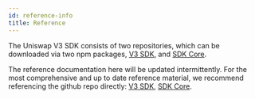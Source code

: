```yaml
---
id: reference-info
title: Reference
---
```


The Uniswap V3 SDK consists of two repositories, which can be downloaded via two npm packages, [V3 SDK](https://www.npmjs.com/package/@uniswap/v3-sdk), and [SDK Core](https://www.npmjs.com/package/@uniswap/sdk-core).

The reference documentation here will be updated intermittently. For the most comprehensive and up to date reference material, we recommend referencing the github repo directly: [V3 SDK](https://github.com/Uniswap/uniswap-v3-sdk), [SDK Core](https://github.com/Uniswap/uniswap-sdk-core).